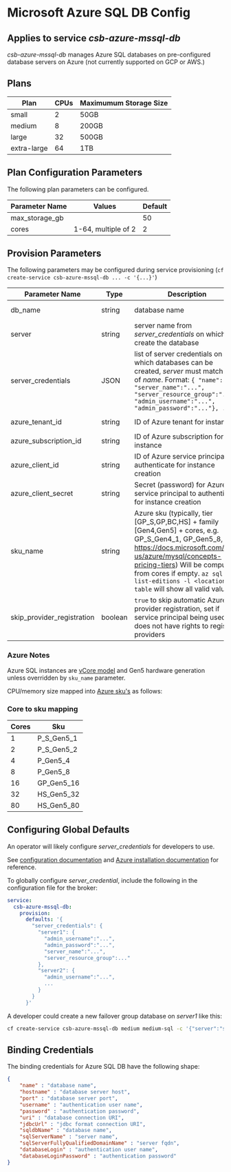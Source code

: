 # Microsoft Azure SQL DB Config

## Applies to service *csb-azure-mssql-db*

*csb-azure-mssql-db* manages Azure SQL databases on pre-configured database servers on Azure (not currently supported on GCP or AWS.)

## Plans

| Plan       | CPUs | Maximumum Storage Size |
|------------|------|--------------|
|small       | 2    | 50GB         |
|medium      | 8    | 200GB        |
|large       | 32   | 500GB        |
|extra-large | 64   | 1TB          |

## Plan Configuration Parameters

The following plan parameters can be configured.

| Parameter Name | Values              | Default |
|-------------|---------------------|---------|
| max_storage_gb  |             | 50      |
| cores       | 1-64, multiple of 2 | 2       |


## Provision Parameters

The following parameters may be configured during service provisioning (`cf create-service csb-azure-mssql-db ... -c '{...}'`)

| Parameter Name | Type | Description | Default |
|----------------|------|-------------|---------|
| db_name | string | database name | csb-fog-db-*instance_id* |
| server  | string | server name from *server_credentials* on which to create the database | |
| server_credentials | JSON | list of server credentials on which databases can be created, *server* must match one of *name*. Format: `{ "name": { "server_name":"...", "server_resource_group":"...", "admin_username":"...", "admin_password":"..."}, ...}`
| azure_tenant_id | string | ID of Azure tenant for instance | config file value `azure.tenant_id` |
| azure_subscription_id | string | ID of Azure subscription for instance | config file value `azure.subscription_id` |
| azure_client_id | string | ID of Azure service principal to authenticate for instance creation | config file value `azure.client_id` |
| azure_client_secret | string | Secret (password) for Azure service principal to authenticate for instance creation | config file value `azure.client_secret` |
| sku_name | string | Azure sku (typically, tier [GP_S,GP,BC,HS] + family [Gen4,Gen5] + cores, e.g. GP_S_Gen4_1, GP_Gen5_8, see https://docs.microsoft.com/en-us/azure/mysql/concepts-pricing-tiers) Will be computed from cores if empty. `az sql db list-editions -l <location> -o table` will show all valid values. | |
| skip_provider_registration | boolean | `true` to skip automatic Azure provider registration, set if service principal being used does not have rights to register providers | `false` |

### Azure Notes

Azure SQL instances are [vCore model](https://docs.microsoft.com/en-us/azure/sql-database/sql-database-service-tiers-vcore?tabs=azure-portal) and Gen5 hardware generation 
unless overridden by `sku_name` parameter.

CPU/memory size mapped into [Azure sku's](https://docs.microsoft.com/en-us/azure/sql-database/sql-database-vcore-resource-limits-single-databases) as follows:  

### Core to sku mapping

| Cores | Sku |
|-------|-----|
| 1  | P_S_Gen5_1 |
| 2  | P_S_Gen5_2 |
| 4  | P_Gen5_4   |
| 8  | P_Gen5_8   |
| 16 | GP_Gen5_16 |
| 32 | HS_Gen5_32 |
| 80 | HS_Gen5_80 |


## Configuring Global Defaults

An operator will likely configure *server_credentials* for developers to use.

See [configuration documentation](./configuration.md) and [Azure installation documentation](azure-installation.md) for reference.

To globally configure *server_credential*, include the following in the configuration file for the broker:

```yaml
service:
  csb-azure-mssql-db:
    provision:
      defaults: '{ 
        "server_credentials": {
          "server1": { 
            "admin_username":"...", 
            "admin_password":"...", 
            "server_name":"...", 
            "server_resource_group":..."
          },
          "server2": {
            "admin_username":"...",
            ...
          }
        }
      }' 
```

A developer could create a new failover group database on *server1* like this:
```bash
cf create-service csb-azure-mssql-db medium medium-sql -c '{"server":"server1"}'
```

## Binding Credentials

The binding credentials for Azure SQL DB have the following shape:

```json
{
    "name" : "database name",
    "hostname" : "database server host",
    "port" : "database server port",
    "username" : "authentication user name",
    "password" : "authentication password",
    "uri" : "database connection URI",
    "jdbcUrl" : "jdbc format connection URI",
    "sqldbName" : "database name",
    "sqlServerName" : "server name",
    "sqlServerFullyQualifiedDomainName" : "server fqdn",
    "databaseLogin" : "authentication user name",
    "databaseLoginPassword" : "authentication password"
}
```
